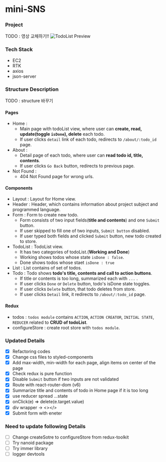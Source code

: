# mini-SNS

### Project

TODO : 영상 교체하기!!
![TodoList Preview](https://user-images.githubusercontent.com/48196721/182003615-edcd0f87-bfae-4f4a-a649-59691da6dea7.gif)

### Tech Stack

- EC2
- RTK
- axios
- json-server

### Structure Description

TODO : structure 바꾸기

#### Pages

- Home :
  - Main page with todoList view, where user can **create, read, update(toggle `isDone`), delete** each todo.
  - If user clicks `detail` link of each todo, redirects to `/about/:todo_id` page.
- About :
  - Detail page of each todo, where user can **read todo id, title, contents**.
  - If user clicks `Go Back` button, redirects to previous page.
- Not Found :
  - 404 Not Found page for wrong urls.

#### Components

- Layout : Layout for Home view.
- Header : Header, which contains information about project subject and programmed language.
- Form : Form to create new todo.
  - Form consists of two input fields(**title and contents**) and one `Submit` button.
  - If user skipped to fill one of two inputs, `Submit button` disabled.
  - If user typed both fields and clicked `Submit` button, new todo created to store.
- TodoList : TodoList view.
  - It has two categories of todoList.(**Working and Done**)
  - Working shows todos whose state `isDone : false`.
  - Done shows todos whose staet `isDone : true`
- List : List contains of set of todos.
- Todo : Todo shows **todo's title, contents and call to action buttons**.
  - If title or contents is too long, summarized each with `...` .
  - If user clicks `Done` or `Delete` button, todo's isDone state toggles.
  - If user clicks `Delete` button, that todo deletes from store.
  - If user clicks `Detail` link, it redirects to `/about/:todo_id` page.

#### Redux

- todos : `todos module` contains `ACTION`, `ACTION CREATOR`, `INITIAL STATE`, `REDUCER` related to **CRUD of todoList**.
- configureStore : create root store with `todos module`.

### Updated Details

- [x] Refactoring codes
- [x] Change css files to styled-components
- [x] Add max-width, min-width for each page, align items on center of the page
- [x] Check redux is pure function
- [x] Disable `Submit` button if two inputs are not validated
- [x] Route with react-router-dom (v6)
- [x] Summarize title and contents of todo in Home page if it is too long
- [x] use reducer spread ...state
- [x] onClick(e) => delete(e.target.value)
- [x] div wrapper -> <></>
- [x] Submit form with eneter

### Need to update following Details

- [ ] Change createSotre to configureStore from redux-toolkit
- [ ] Try nanoid package
- [ ] Try immer library
- [ ] logger devtools
